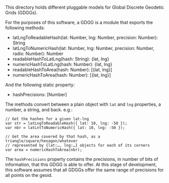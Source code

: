 This directory holds different pluggable models for Global Discrete Geodetic Grids (GDGGs).


For the purposes of this software, a GDGG is a module that exports the following methods:

- latLngToReadableHash(lat: Number, lng: Number, precision: Number): String
- latLngToNumericHash(lat: Number, lng: Number, precision: Number, radix: Number): Number
- readableHashToLatLng(hash: String): {lat, lng}
- numericHashToLatLng(hash: Number): {lat, lng}
- readableHashToArea(hash: Number): [{lat, lng}]
- numericHashToArea(hash: Number): [{lat, lng}]

And the following static property:
- hashPrecisions: [Number]

The methods convert between a plain object with `lat` and `lng` properties, a number, a string, and back. e.g.:

```
// Get the hashes for a given lat-lng
var str = latLngToReadableHash({ lat: 10, lng: -50 });
var nbr = latLntToNumericHash({ lat: 10, lng: -50 });

// Get the area covered by that hash, as a triangle/square/hexagon/whatever
// represented by {lat:…, lng:…} objects for each of its corners
var area = numericHashToArea(nbr);
```

The `hashPrecisions` property contains the precisions, in number of bits of information,
that this GDGG is able to offer. At this stage of development, this software assumes
that all GDGGs offer the same range of precisions for all points on the geoid.
